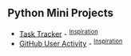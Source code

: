 ## Python Mini Projects

- [Task Tracker](/Task%20Tracker/) - <sup>[Inspiration](https://roadmap.sh/projects/task-tracker)</sup>
- [GitHub User Activity](/GitHub%20User%20Activity/) - <sup>[Inspiration](https://roadmap.sh/projects/github-user-activity)</sup>

